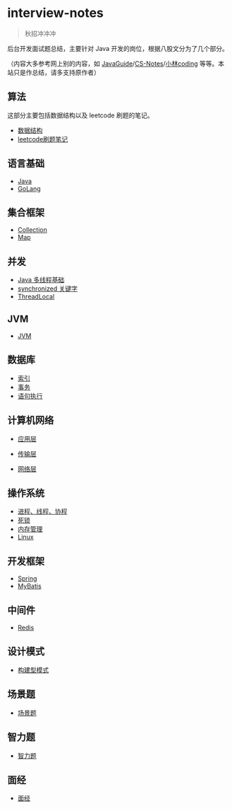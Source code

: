 # interview-notes<!-- {docsify-ignore-all} -->

> 秋招冲冲冲

后台开发面试题总结，主要针对 Java 开发的岗位，根据八股文分为了几个部分。

（内容大多参考网上别的内容，如 [JavaGuide](https://snailclimb.gitee.io/javaguide/#/)/[CS-Notes](https://www.cyc2018.xyz/)/[小林coding](https://www.cnblogs.com/xiaolincoding/) 等等。本站只是作总结，请多支持原作者）

## 算法

这部分主要包括数据结构以及 leetcode 刷题的笔记。

* [数据结构](算法/数据结构/)
* [leetcode刷题笔记](算法/leetcode/)



## 语言基础

* [Java](语言基础/Java/)
* [GoLang](语言基础/GoLang/)



## 集合框架

* [Collection](集合框架/Collection/)
* [Map](集合框架/Map/)



## 并发

* [Java 多线程基础](并发/Java%20多线程基础/)
* [synchronized 关键字](并发/synchronized%20关键字/)
* [ThreadLocal](并发/ThreadLocal/)



## JVM

* [JVM](JVM/)



## 数据库

* [索引](数据库/索引/)
* [事务](数据库/事务/)
* [语句执行](数据库/语句执行/)



## 计算机网络

* [应用层](计算机网络/应用层/)
* [传输层](计算机网络/传输层/)

* [网络层](计算机网络/网络层/)



## 操作系统

* [进程、线程、协程](操作系统/进程、线程、协程/)
* [死锁](操作系统/死锁/)
* [内存管理](操作系统/内存管理/)
* [Linux](操作系统/Linux/)



## 开发框架

* [Spring](开发框架/Spring/)
* [MyBatis](开发框架/MyBatis/)



## 中间件

* [Redis](中间件/Redis/)



## 设计模式

* [构建型模式](设计模式/构建型模式/)



## 场景题

* [场景题](场景题/)



## 智力题

* [智力题](智力题/)



## 面经

* [面经](面经/)

